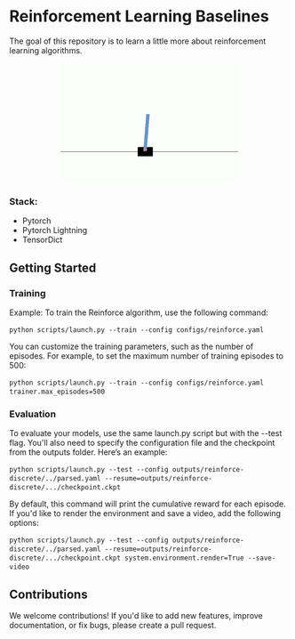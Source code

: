 # Reinforcement Learning Baselines

The goal of this repository is to learn a little more about reinforcement learning algorithms.

<p align="center">
    <img src="./assets/reinforce_out_example.gif" />
</p>

### Stack:
- Pytorch
- Pytorch Lightning
- TensorDict

## Getting Started

### Training

Example: To train the Reinforce algorithm, use the following command:
```
python scripts/launch.py --train --config configs/reinforce.yaml
```
You can customize the training parameters, such as the number of episodes. For example, to set the maximum number of training episodes to 500:

```
python scripts/launch.py --train --config configs/reinforce.yaml trainer.max_episodes=500
```

### Evaluation

To evaluate your models, use the same launch.py script but with the --test flag. You'll also need to specify the configuration file and the checkpoint from the outputs folder. Here’s an example:

```
python scripts/launch.py --test --config outputs/reinforce-discrete/../parsed.yaml --resume=outputs/reinforce-discrete/.../checkpoint.ckpt
```

By default, this command will print the cumulative reward for each episode. If you'd like to render the environment and save a video, add the following options:

```
python scripts/launch.py --test --config outputs/reinforce-discrete/../parsed.yaml --resume=outputs/reinforce-discrete/.../checkpoint.ckpt system.environment.render=True --save-video
```

## Contributions
We welcome contributions! If you'd like to add new features, improve documentation, or fix bugs, please create a pull request.